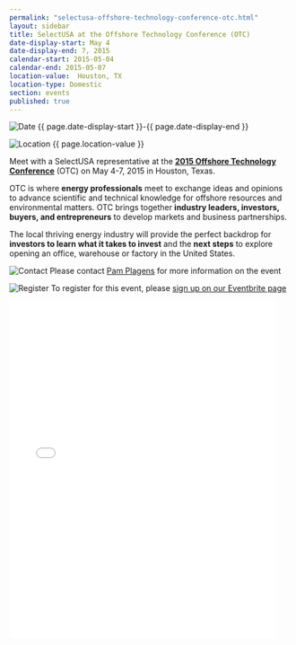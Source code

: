 ```yaml
---
permalink: "selectusa-offshore-technology-conference-otc.html"
layout: sidebar
title: SelectUSA at the Offshore Technology Conference (OTC)
date-display-start: May 4
date-display-end: 7, 2015
calendar-start: 2015-05-04
calendar-end: 2015-05-07
location-value:  Houston, TX
location-type: Domestic
section: events
published: true
---
```

![Date](https://google.github.io/material-design-icons/action/svg/design/ic_event_24px.svg "Date") {{ page.date-display-start }}-{{ page.date-display-end }}

![Location](http://google.github.io/material-design-icons/social/svg/design/ic_location_city_24px.svg "Location") {{ page.location-value }}

Meet with a SelectUSA representative at the&nbsp;**[2015 Offshore Technology Conference](http://2015.otcnet.org/)**&nbsp;(OTC) on May 4-7, 2015 in Houston, Texas.

OTC is where **energy professionals** meet to exchange ideas and opinions to advance scientific and technical knowledge for offshore resources and environmental matters.&nbsp;OTC brings together **industry leaders, investors, buyers, and entrepreneurs** to develop markets and business partnerships.

The local thriving energy industry will provide the perfect backdrop for **investors to learn what it takes to invest** and the **next steps** to explore opening an office, warehouse or factory in the United States.

![Contact](https://google.github.io/material-design-icons/action/svg/design/ic_question_answer_24px.svg "Contact") Please contact [Pam Plagens](pam.plagens@trade.gov) for more information on the event

![Register](https://google.github.io/material-design-icons/content/svg/design/ic_send_24px.svg "RSVP") To register for this event, please [sign up on our Eventbrite page](https://www.eventbrite.com/e/selectusa-luncheon-in-conjunction-with-greater-houston-partnership-tickets-16162956839)

<iframe src="//www.slideshare.net/slideshow/embed_code/46989028" width="476" height="600" frameborder="0" marginwidth="0" marginheight="0" scrolling="no"></iframe>
